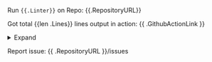 Run `{{.Linter}}` on Repo: {{.RepositoryURL}}

Got total {{len .Lines}} lines output in action: {{ .GithubActionLink }}

<details>
<summary>Expand</summary>
<ol>{{range $index, $line := .Lines}}
<li>{{$line}}</li>
{{- end}}</ol>
</details>

Report issue: {{ .RepositoryURL }}/issues
